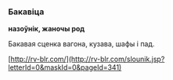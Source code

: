 ### Бакавіца
**назоўнік, жаночы род**

Бакавая сценка вагона, кузава, шафы і пад.

<a rel="author">[http://rv-blr.com/](http://rv-blr.com/slounik.jsp?letterId=0&maskId=0&pageId=341)</a>
